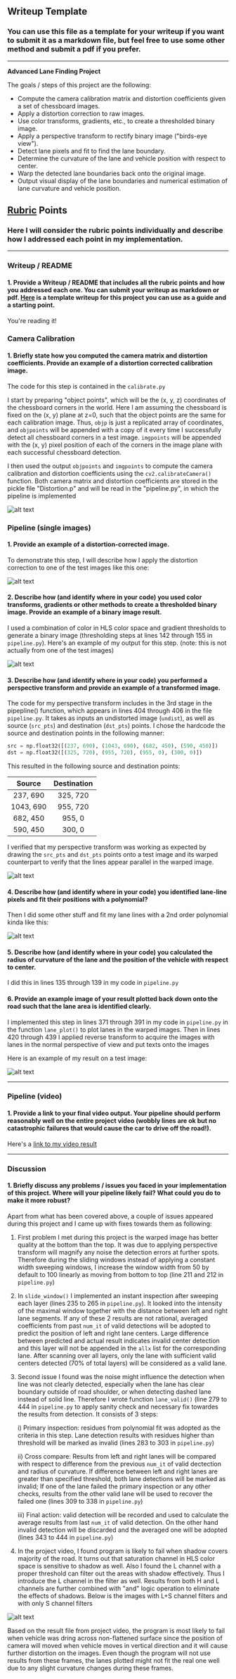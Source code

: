 ## Writeup Template

### You can use this file as a template for your writeup if you want to submit it as a markdown file, but feel free to use some other method and submit a pdf if you prefer.

---

**Advanced Lane Finding Project**

The goals / steps of this project are the following:

* Compute the camera calibration matrix and distortion coefficients given a set of chessboard images.
* Apply a distortion correction to raw images.
* Use color transforms, gradients, etc., to create a thresholded binary image.
* Apply a perspective transform to rectify binary image ("birds-eye view").
* Detect lane pixels and fit to find the lane boundary.
* Determine the curvature of the lane and vehicle position with respect to center.
* Warp the detected lane boundaries back onto the original image.
* Output visual display of the lane boundaries and numerical estimation of lane curvature and vehicle position.

[//]: # (Image References)

[image1]: ./examples/undistort_output.jpg "Undistorted"
[image2]: ./examples/test2.jpg "Road Transformed"
[image3]: ./examples/binary_combo_example.jpg "Binary Example"
[image4]: ./examples/warped_straight_lines.jpg "Warp Example"
[image5]: ./examples/color_fit_lines.jpg "Fit Visual"
[image6]: ./examples/example_output.jpg "Output"
[image7]: ./examples/hls_channels.jpg "HLS Channels"
[video1]: ./project_video.mp4 "Video"

## [Rubric](https://review.udacity.com/#!/rubrics/571/view) Points

### Here I will consider the rubric points individually and describe how I addressed each point in my implementation.  

---

### Writeup / README

#### 1. Provide a Writeup / README that includes all the rubric points and how you addressed each one.  You can submit your writeup as markdown or pdf.  [Here](https://github.com/udacity/CarND-Advanced-Lane-Lines/blob/master/writeup_template.md) is a template writeup for this project you can use as a guide and a starting point.  

You're reading it!

### Camera Calibration

#### 1. Briefly state how you computed the camera matrix and distortion coefficients. Provide an example of a distortion corrected calibration image.

The code for this step is contained in the `calibrate.py`

I start by preparing "object points", which will be the (x, y, z) coordinates of the chessboard corners in the world. Here I am assuming the chessboard is fixed on the (x, y) plane at z=0, such that the object points are the same for each calibration image.  Thus, `objp` is just a replicated array of coordinates, and `objpoints` will be appended with a copy of it every time I successfully detect all chessboard corners in a test image.  `imgpoints` will be appended with the (x, y) pixel position of each of the corners in the image plane with each successful chessboard detection.  

I then used the output `objpoints` and `imgpoints` to compute the camera calibration and distortion coefficients using the `cv2.calibrateCamera()` function. Both camera matrix and distortion coefficients are stored in the pickle file "Distortion.p" and will be read in the "pipeline.py", in which the pipeline is implemented

![alt text][image1]

### Pipeline (single images)

#### 1. Provide an example of a distortion-corrected image.

To demonstrate this step, I will describe how I apply the distortion correction to one of the test images like this one:

![alt text][image2]

#### 2. Describe how (and identify where in your code) you used color transforms, gradients or other methods to create a thresholded binary image.  Provide an example of a binary image result.

I used a combination of color in HLS color space and gradient thresholds to generate a binary image (thresholding steps at lines 142 through 155 in `pipeline.py`).  Here's an example of my output for this step.  (note: this is not actually from one of the test images)

![alt text][image3]

#### 3. Describe how (and identify where in your code) you performed a perspective transform and provide an example of a transformed image.

The code for my perspective transform includes in the 3rd stage in the pipepline() function, which appears in lines 404 through 406 in the file `pipeline.py`.  It takes as inputs an undistorted image (`undist`), as well as source (`src_pts`) and destination (`dst_pts`) points.  I chose the hardcode the source and destination points in the following manner:

```python
src = np.float32([(237, 690), (1043, 690), (682, 450), (590, 450)])
dst = np.float32([(325, 720), (955, 720), (955, 0), (300, 0)])
```

This resulted in the following source and destination points:

| Source        | Destination   | 
|:-------------:|:-------------:| 
| 237, 690     | 325, 720       |
| 1043, 690      | 955, 720      |
| 682, 450     | 955, 0     |
| 590, 450      | 300, 0        |

I verified that my perspective transform was working as expected by drawing the `src_pts` and `dst_pts` points onto a test image and its warped counterpart to verify that the lines appear parallel in the warped image.

![alt text][image4]

#### 4. Describe how (and identify where in your code) you identified lane-line pixels and fit their positions with a polynomial?

Then I did some other stuff and fit my lane lines with a 2nd order polynomial kinda like this:

![alt text][image5]

#### 5. Describe how (and identify where in your code) you calculated the radius of curvature of the lane and the position of the vehicle with respect to center.

I did this in lines 135 through 139 in my code in `pipeline.py`

#### 6. Provide an example image of your result plotted back down onto the road such that the lane area is identified clearly.

I implemented this step in lines 371 through 391 in my code in `pipeline.py` in the function `lane_plot()` to plot lanes in the warped images. Then in lines 420 through 439 I applied reverse transform to acquire the images with lanes in the normal perspective of view and put texts onto the images

Here is an example of my result on a test image:

![alt text][image6]

---

### Pipeline (video)

#### 1. Provide a link to your final video output.  Your pipeline should perform reasonably well on the entire project video (wobbly lines are ok but no catastrophic failures that would cause the car to drive off the road!).

Here's a [link to my video result](./output_video/out_project_video.mp4)

---

### Discussion

#### 1. Briefly discuss any problems / issues you faced in your implementation of this project.  Where will your pipeline likely fail?  What could you do to make it more robust?

Apart from what has been covered above, a couple of issues appeared during this project and I came up with fixes towards them as following:

1. First problem I met during this project is the warped image has better quality at the bottom than the top. It was due to applying perspective transform will magnify any noise the detection errors at further spots. Therefore during the sliding windows instead of applying a constant width sweeping windows, I increase the window width from 50 by default to 100 linearly as moving from bottom to top (line 211 and 212 in `pipeline.py`)

2. In `slide_window()` I implemented an instant inspection after sweeping each layer (lines 235 to 265 in `pipeline.py`). It looked into the intensity of the maximal window together with the distance between left and right lane segments. If any of these 2 results are not rational, averaged coefficients from past `num_it` of valid detections will be adopted to predict the position of left and right lane centers. Large difference between predicted and actual result indicates invalid center detection and this layer will not be appended in the `allx` list for the corresponding lane. After scanning over all layers, only the lane with sufficient valid centers detected (70% of total layers) will be considered as a valid lane.

3. Second issue I found was the noise might influence the detection when line was not clearly detected, especially when the lane has clear boundary outside of road shoulder, or when detecting dashed lane instead of solid line. Therefore I wrote function `lane_valid()` (line 279 to 444 in `pipeline.py` to apply sanity check and necessary fix towardes the results from detection. It consists of 3 steps:

    i) Primary inspection: residues from polynomial fit was adopted as the criteria in this step. Lane detection results with residues higher than threshold will be marked as invalid (lines 283 to 303 in `pipeline.py`)

    ii) Cross compare: Results from left and right lanes will be compared with respect to difference from the previous `num_it` of valid dectection and radius of curvature. If difference between left and right lanes are greater than specified threshold, both lane detections will be marked as invalid; If one of the lane failed the primary inspection or any other checks, results from the other valid lane will be used to recover the failed one (lines 309 to 338 in `pipeline.py`)

    iii) Final action: valid detection will be recorded and used to calculate the average results from last `num_it` of valid detection. On the other hand invalid detection will be discarded and the averaged one will be adopted (lines 343 to 444 in `pipeline.py`)

4. In the project video, I found program is likely to fail when shadow covers majority of the road. It turns out that saturation channel in HLS color space is sensitive to shadow as well. Also I found the L channel with a proper threshold can filter out the areas with shadow effectively. Thus I introduce the L channel in the filter as well. Results from both H and L channels are further combined with "and" logic operation to eliminate the effects of shadows. Below is the images with L+S channel filters and with only S channel filters

![alt text][image7]

Based on the result file from project video, the program is most likely to fail when vehicle was dring across non-flattened surface since the position of camera will moved when vehicle moves in vertical direction and it will cause further distortion on the images. Even though the program will not use results from these frames, the lanes plotted might not fit the real one well due to any slight curvature changes during these frames.
